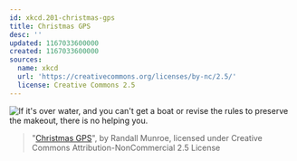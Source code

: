 ```yaml
---
id: xkcd.201-christmas-gps
title: Christmas GPS
desc: ''
updated: 1167033600000
created: 1167033600000
sources:
  name: xkcd
  url: 'https://creativecommons.org/licenses/by-nc/2.5/'
  license: Creative Commons 2.5
---
```

![If it's over water, and you can't get a boat or revise the rules to preserve the makeout, there is no helping you.](https://imgs.xkcd.com/comics/christmas_gps.png)
> "[Christmas GPS](https://xkcd.com/201/)", by Randall Munroe, licensed under Creative Commons Attribution-NonCommercial 2.5 License

